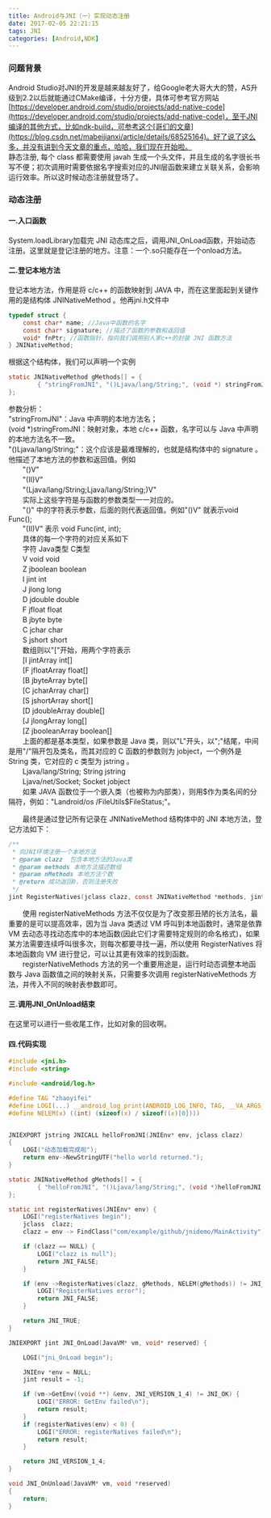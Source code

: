 ```yaml
---
title: Android与JNI（一）实现动态注册
date: 2017-02-05 22:21:15
tags: JNI
categories: [Android,NDK]
---
```



### 问题背景

Android Studio对JNI的开发是越来越友好了，给Google老大哥大大的赞，AS升级到2.2以后就能通过CMake编译，十分方便，具体可参考官方网站[https://developer.android.com/studio/projects/add-native-code](https://developer.android.com/studio/projects/add-native-code)，至于JNI编译的其他方式，比如ndk-build，可参考这个[哥们的文章](https://blog.csdn.net/mabeijianxi/article/details/68525164)。好了说了这么多，并没有讲到今天文章的重点，哈哈，我们现在开始啦。  
静态注册, 每个 class 都需要使用 javah 生成一个头文件，并且生成的名字很长书写不便；初次调用时需要依据名字搜索对应的JNI层函数来建立关联关系，会影响运行效率。所以这时候动态注册就登场了。

### 动态注册

#### 一.入口函数

System.loadLibrary加载完 JNI 动态库之后，调用JNI_OnLoad函数，开始动态注册。这里就是登记注册的地方。注意：一个.so只能存在一个onload方法。

#### 二.登记本地方法

登记本地方法，作用是将 c/c++ 的函数映射到 JAVA 中，而在这里面起到关键作用的是结构体 JNINativeMethod 。他再jni.h文件中

```C
typedef struct { 
    const char* name; //Java中函数的名字
    const char* signature; //描述了函数的参数和返回值
    void* fnPtr; //函数指针，指向我们调用别人家c++的封装 JNI 函数方法
} JNINativeMethod;
```

<!--more-->

根据这个结构体，我们可以声明一个实例

```C
static JNINativeMethod gMethods[] = {
        { "stringFromJNI", "()Ljava/lang/String;", (void *) stringFromJNI },
};
```

参数分析：  
"stringFromJNI"：Java 中声明的本地方法名；  
(void *)stringFromJNI：映射对象，本地 c/c++ 函数，名字可以与 Java 中声明的本地方法名不一致。  
"()Ljava/lang/String;"：这个应该是最难理解的，也就是结构体中的 signature 。他描述了本地方法的参数和返回值。例如  
　　"()V"  
　　"(II)V"  
　　"(Ljava/lang/String;Ljava/lang/String;)V"  
　　实际上这些字符是与函数的参数类型一一对应的。  
　　"()" 中的字符表示参数，后面的则代表返回值。例如"()V" 就表示void Func();  
　　"(II)V" 表示 void Func(int, int);  
　　具体的每一个字符的对应关系如下  
　　字符   Java类型     C类型  
　　V      void         void  
　　Z      jboolean     boolean  
　　I       jint         int  
　　J       jlong        long  
　　D      jdouble       double  
　　F      jfloat            float  
　　B      jbyte            byte  
　　C      jchar           char  
　　S      jshort          short  
　　数组则以"["开始，用两个字符表示  
　　[I     jintArray       int[]  
　　[F     jfloatArray     float[]  
　　[B     jbyteArray     byte[]  
　　[C    jcharArray      char[]  
　　[S    jshortArray      short[]  
　　[D    jdoubleArray    double[]  
　　[J     jlongArray      long[]  
　　[Z    jbooleanArray    boolean[]  
　　上面的都是基本类型，如果参数是 Java 类，则以"L"开头，以";"结尾，中间是用"/"隔开包及类名，而其对应的 C 函数的参数则为 jobject，一个例外是 String 类，它对应的 c 类型为 jstring 。  
　　Ljava/lang/String;     String     jstring  
　　Ljava/net/Socket;      Socket    jobject  
　　如果 JAVA 函数位于一个嵌入类（也被称为内部类），则用$作为类名间的分隔符，例如："Landroid/os /FileUtils$FileStatus;"。

　　最终是通过登记所有记录在 JNINativeMethod 结构体中的 JNI 本地方法，登记方法如下：  

```C
/**
 * 向JNI环境注册一个本地方法
 * @param clazz  包含本地方法的Java类
 * @param methods 本地方法描述数组
 * @param nMethods 本地方法个数
 * @return 成功返回0，否则注册失败
 */
jint RegisterNatives(jclass clazz, const JNINativeMethod *methods, jint nMethods);
```


&emsp;&emsp;使用 registerNativeMethods 方法不仅仅是为了改变那丑陋的长方法名，最重要的是可以提高效率，因为当 Java 类透过 VM 呼叫到本地函数时，通常是依靠 VM 去动态寻找动态库中的本地函数(因此它们才需要特定规则的命名格式)，如果某方法需要连续呼叫很多次，则每次都要寻找一遍，所以使用 RegisterNatives 将本地函数向 VM 进行登记，可以让其更有效率的找到函数。  
&emsp;&emsp;registerNativeMethods 方法的另一个重要用途是，运行时动态调整本地函数与 Java 函数值之间的映射关系，只需要多次调用 registerNativeMethods 方法，并传入不同的映射表参数即可。      

#### 三.调用JNI_OnUnload结束

在这里可以进行一些收尾工作，比如对象的回收啊。

#### 四.代码实现

```C
#include <jni.h>
#include <string>

#include <android/log.h>

#define TAG "zhaoyifei"
#define LOGI(...) __android_log_print(ANDROID_LOG_INFO, TAG, __VA_ARGS__)
#define NELEM(x) ((int) (sizeof(x) / sizeof((x)[0])))


JNIEXPORT jstring JNICALL helloFromJNI(JNIEnv* env, jclass clazz)
{
    LOGI("动态加载完成啦");
    return env->NewStringUTF("hello world returned.");
}

static JNINativeMethod gMethods[] = {
        { "helloFromJNI", "()Ljava/lang/String;", (void *)helloFromJNI },
};

static int registerNatives(JNIEnv* env) {
    LOGI("registerNatives begin");
    jclass  clazz;
    clazz = env -> FindClass("com/example/github/jnidemo/MainActivity");

    if (clazz == NULL) {
        LOGI("clazz is null");
        return JNI_FALSE;
    }

    if (env ->RegisterNatives(clazz, gMethods, NELEM(gMethods)) != JNI_OK) {
        LOGI("RegisterNatives error");
        return JNI_FALSE;
    }

    return JNI_TRUE;
}

JNIEXPORT jint JNI_OnLoad(JavaVM* vm, void* reserved) {

    LOGI("jni_OnLoad begin");

    JNIEnv *env = NULL;
    jint result = -1;

    if (vm->GetEnv((void **) &env, JNI_VERSION_1_4) != JNI_OK) {
        LOGI("ERROR: GetEnv failed\n");
        return result;
    }
    if (registerNatives(env) < 0) {
        LOGI("ERROR: registerNatives failed\n");
        return result;
    }

    return JNI_VERSION_1_4;
}

void JNI_OnUnload(JavaVM* vm, void *reserved)
{
    return;
}
```
 



